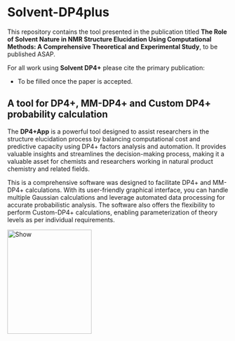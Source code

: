 # Solvent-DP4plus

This repository contains the tool presented in the publication titled **The Role of Solvent Nature in NMR Structure Elucidation Using Computational Methods: A Comprehensive Theoretical and Experimental Study**, to be published ASAP.

For all work using **Solvent DP4+** please cite the primary publication: 

* To be filled once the paper is accepted. 

## A tool for DP4+, MM-DP4+ and Custom DP4+ probability calculation
The **DP4+App** is a powerful tool designed to assist researchers in the structure elucidation process by balancing computational cost and predictive capacity using DP4+ factors analysis and automation. It provides valuable insights and streamlines the decision-making process, making it a valuable asset for chemists and researchers working in natural product chemistry and related fields.

This is a comprehensive software was designed to facilitate DP4+ and MM-DP4+ calculations. With its user-friendly graphical interface, you can handle multiple Gaussian calculations and leverage automated data processing for accurate probabilistic analysis. The software also offers the flexibility to perform Custom-DP4+ calculations, enabling parameterization of theory levels as per individual requirements.

 <img alt="Show" src="https://github.com/Sarotti-Lab/DP4plus-App/assets/101182775/a459f018-78c8-4e43-b7de-0dd92eb40a48 " width="192" height="237"/>
